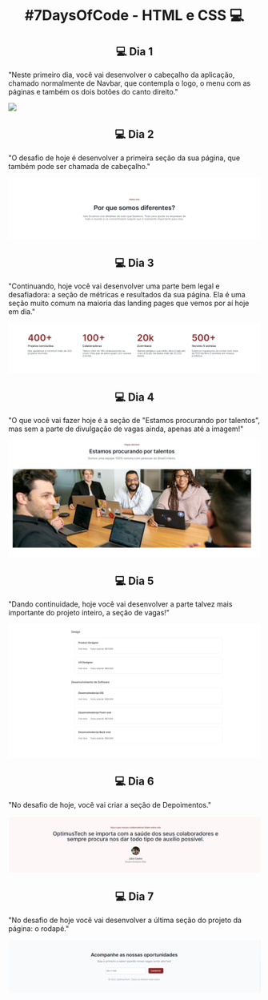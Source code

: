 <h1 style="text-align:center;">#7DaysOfCode - HTML e CSS  💻</h1>

<h2 style="text-align:center;" > 💻 Dia 1 </h2>

<p> "Neste primeiro dia, você vai desenvolver o cabeçalho da aplicação, chamado normalmente de Navbar, que contempla o logo, o menu com as páginas e também os dois botões do canto direito."</p>

<img src="./readme/cabeçalho-topo.jpg"> 

<h2 style="text-align:center;" > 💻 Dia 2 </h2>

<p>"O desafio de hoje é desenvolver a primeira seção da sua página, que também pode ser chamada de cabeçalho."</p>

<img src="./readme/cabeçalho.jpg"> 

<h2 style="text-align:center;" > 💻 Dia 3 </h2>

<p>"Continuando, hoje você vai desenvolver uma parte bem legal e desafiadora: a seção de métricas e resultados da sua página. Ela é uma seção muito comum na maioria das landing pages que vemos por aí hoje em dia."</p>

<img src="./readme/metricas.jpg"> 

<h2 style="text-align:center;" > 💻 Dia 4 </h2>

<p>"O que você vai fazer hoje é a seção de "Estamos procurando por talentos", mas sem a parte de divulgação de vagas ainda, apenas até a imagem!"</p>

<img src="./readme/vagas1.jpg"> 

<h2 style="text-align:center;" > 💻 Dia 5 </h2>

<p>"Dando continuidade, hoje você vai desenvolver a parte talvez mais importante do projeto inteiro, a seção de vagas!"</p>

<img src="./readme/vagas2.jpg">

<h2 style="text-align:center;" > 💻 Dia 6 </h2>

<p>"No desafio de hoje, você vai criar a seção de Depoimentos."</p>

<img src="./readme/depoimentos.jpg">

<h2 style="text-align:center;" > 💻 Dia 7 </h2>

<p>"No desafio de hoje você vai desenvolver a última seção do projeto da página: o rodapé."</p>

<img src="./readme/rodape.jpg">

